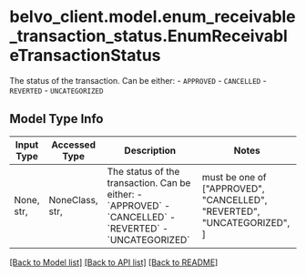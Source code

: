 # belvo_client.model.enum_receivable_transaction_status.EnumReceivableTransactionStatus

The status of the transaction. Can be either:    - `APPROVED`   - `CANCELLED`   - `REVERTED`   - `UNCATEGORIZED`

## Model Type Info
Input Type | Accessed Type | Description | Notes
------------ | ------------- | ------------- | -------------
None, str,  | NoneClass, str,  | The status of the transaction. Can be either:    - &#x60;APPROVED&#x60;   - &#x60;CANCELLED&#x60;   - &#x60;REVERTED&#x60;   - &#x60;UNCATEGORIZED&#x60; | must be one of ["APPROVED", "CANCELLED", "REVERTED", "UNCATEGORIZED", ] 

[[Back to Model list]](../../README.md#documentation-for-models) [[Back to API list]](../../README.md#documentation-for-api-endpoints) [[Back to README]](../../README.md)

